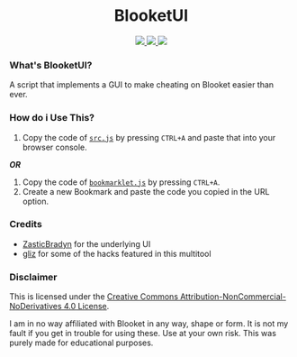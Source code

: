 <h1 align="center">
  BlooketUI
  <br>
</h1>

<p align="center">
  <a href="https://github.com/Blooketware/BlooketUI/blob/main/LICENSE/">
    <img src="https://img.shields.io/badge/license-CC--BY--NC--ND%204.0-important">
  </a>
  <a>
  <a href="https://github.com/Blooketware/BlooketUI/blob/main/src.js/">
      <img src="https://img.shields.io/badge/status-works-brightgreen">
  </a>
  <a href="https://opensource.org/">
      <img src="https://img.shields.io/badge/Open%20Source-true-blue">
  </a>
</p>

### What's BlooketUI?

A script that implements a GUI to make cheating on Blooket easier than ever.

### How do i Use This?

1. Copy the code of [`src.js`](https://raw.githubusercontent.com/Blooketware/BlooketUI/main/src.js) by pressing `CTRL+A` and paste that into your browser console.

***OR***

1. Copy the code of [`bookmarklet.js`](https://raw.githubusercontent.com/Blooketware/BlooketUI/main/bookmarklet.js) by pressing `CTRL+A`.
2. Create a new Bookmark and paste the code you copied in the URL option.

### Credits

- [ZasticBradyn](https://github.com/ZasticBradyn) for the underlying UI
- [gliz](https://twitter.com/glizuwu) for some of the hacks featured in this multitool


### Disclaimer

This is licensed under the [Creative Commons Attribution-NonCommercial-NoDerivatives 4.0 License](https://creativecommons.org/licenses/by-nc-nd/4.0/).

I am in no way affiliated with Blooket in any way, shape or form. It is not my fault if you get in trouble for using these. Use at your own risk. This was purely made for educational purposes.
